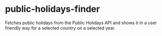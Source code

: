 # public-holidays-finder
Fetches public holidays from the Public Holidays API and shows it in a user friendly way for a selected country on a selected year.
